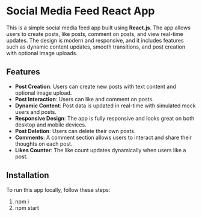 # Social Media Feed React App

This is a simple social media feed app built using **React.js**. The app allows users to create posts, like posts, comment on posts, and view real-time updates. The design is modern and responsive, and it includes features such as dynamic content updates, smooth transitions, and post creation with optional image uploads.

## Features

- **Post Creation**: Users can create new posts with text content and optional image upload.
- **Post Interaction**: Users can like and comment on posts.
- **Dynamic Content**: Post data is updated in real-time with simulated mock users and posts.
- **Responsive Design**: The app is fully responsive and looks great on both desktop and mobile devices.
- **Post Deletion**: Users can delete their own posts.
- **Comments**: A comment section allows users to interact and share their thoughts on each post.
- **Likes Counter**: The like count updates dynamically when users like a post.

## Installation

To run this app locally, follow these steps:

1. npm i 
2. npm start
